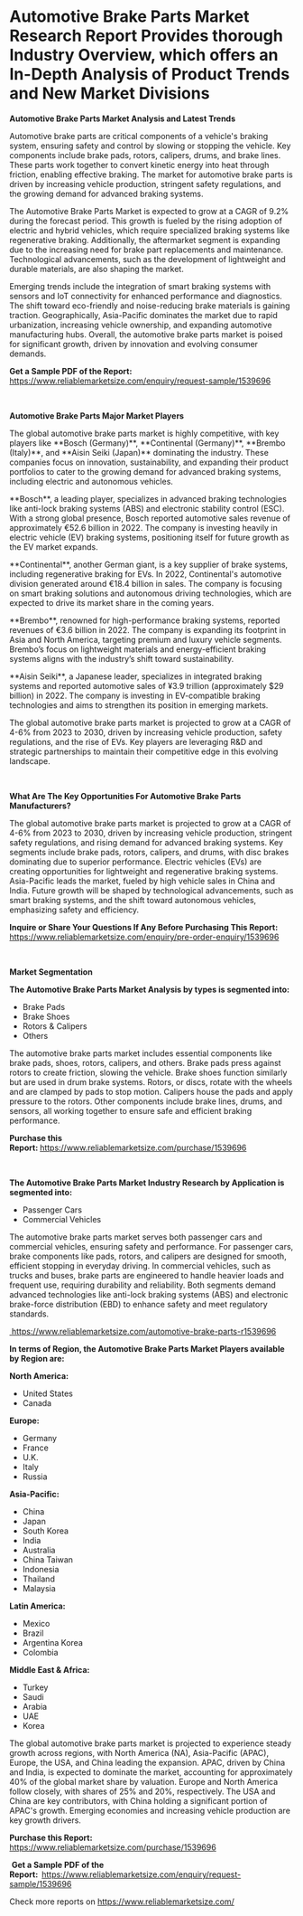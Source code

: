 <p><h1>Automotive Brake Parts Market Research Report Provides thorough Industry Overview, which offers an In-Depth Analysis of Product Trends and New Market Divisions</h1></p><p><strong>Automotive Brake Parts Market Analysis and Latest Trends</strong></p>
<p><p>Automotive brake parts are critical components of a vehicle's braking system, ensuring safety and control by slowing or stopping the vehicle. Key components include brake pads, rotors, calipers, drums, and brake lines. These parts work together to convert kinetic energy into heat through friction, enabling effective braking. The market for automotive brake parts is driven by increasing vehicle production, stringent safety regulations, and the growing demand for advanced braking systems.</p><p>The Automotive Brake Parts Market is expected to grow at a CAGR of 9.2% during the forecast period. This growth is fueled by the rising adoption of electric and hybrid vehicles, which require specialized braking systems like regenerative braking. Additionally, the aftermarket segment is expanding due to the increasing need for brake part replacements and maintenance. Technological advancements, such as the development of lightweight and durable materials, are also shaping the market.</p><p>Emerging trends include the integration of smart braking systems with sensors and IoT connectivity for enhanced performance and diagnostics. The shift toward eco-friendly and noise-reducing brake materials is gaining traction. Geographically, Asia-Pacific dominates the market due to rapid urbanization, increasing vehicle ownership, and expanding automotive manufacturing hubs. Overall, the automotive brake parts market is poised for significant growth, driven by innovation and evolving consumer demands.</p></p>
<p><strong>Get a Sample PDF of the Report:&nbsp;</strong> <a href="https://www.reliablemarketsize.com/enquiry/request-sample/1539696?utm_campaign=1836&utm_medium=2&utm_source=Github&utm_content=ia&utm_term=22012025&utm_id=automotive-brake-parts">https://www.reliablemarketsize.com/enquiry/request-sample/1539696</a></p>
<p>&nbsp;</p>
<p><strong>Automotive Brake Parts Major Market Players</strong></p>
<p><p>The global automotive brake parts market is highly competitive, with key players like **Bosch (Germany)**, **Continental (Germany)**, **Brembo (Italy)**, and **Aisin Seiki (Japan)** dominating the industry. These companies focus on innovation, sustainability, and expanding their product portfolios to cater to the growing demand for advanced braking systems, including electric and autonomous vehicles.</p><p>**Bosch**, a leading player, specializes in advanced braking technologies like anti-lock braking systems (ABS) and electronic stability control (ESC). With a strong global presence, Bosch reported automotive sales revenue of approximately €52.6 billion in 2022. The company is investing heavily in electric vehicle (EV) braking systems, positioning itself for future growth as the EV market expands.</p><p>**Continental**, another German giant, is a key supplier of brake systems, including regenerative braking for EVs. In 2022, Continental's automotive division generated around €18.4 billion in sales. The company is focusing on smart braking solutions and autonomous driving technologies, which are expected to drive its market share in the coming years.</p><p>**Brembo**, renowned for high-performance braking systems, reported revenues of €3.6 billion in 2022. The company is expanding its footprint in Asia and North America, targeting premium and luxury vehicle segments. Brembo’s focus on lightweight materials and energy-efficient braking systems aligns with the industry’s shift toward sustainability.</p><p>**Aisin Seiki**, a Japanese leader, specializes in integrated braking systems and reported automotive sales of ¥3.9 trillion (approximately $29 billion) in 2022. The company is investing in EV-compatible braking technologies and aims to strengthen its position in emerging markets.</p><p>The global automotive brake parts market is projected to grow at a CAGR of 4-6% from 2023 to 2030, driven by increasing vehicle production, safety regulations, and the rise of EVs. Key players are leveraging R&D and strategic partnerships to maintain their competitive edge in this evolving landscape.</p></p>
<p>&nbsp;</p>
<p><strong>What Are The Key Opportunities For Automotive Brake Parts Manufacturers?</strong></p>
<p><p>The global automotive brake parts market is projected to grow at a CAGR of 4-6% from 2023 to 2030, driven by increasing vehicle production, stringent safety regulations, and rising demand for advanced braking systems. Key segments include brake pads, rotors, calipers, and drums, with disc brakes dominating due to superior performance. Electric vehicles (EVs) are creating opportunities for lightweight and regenerative braking systems. Asia-Pacific leads the market, fueled by high vehicle sales in China and India. Future growth will be shaped by technological advancements, such as smart braking systems, and the shift toward autonomous vehicles, emphasizing safety and efficiency.</p></p>
<p><strong>Inquire or Share Your Questions If Any Before Purchasing This Report:</strong> <a href="https://www.reliablemarketsize.com/enquiry/pre-order-enquiry/1539696?utm_campaign=1836&utm_medium=2&utm_source=Github&utm_content=ia&utm_term=22012025&utm_id=automotive-brake-parts">https://www.reliablemarketsize.com/enquiry/pre-order-enquiry/1539696</a></p>
<p>&nbsp;</p>
<p><strong>Market Segmentation</strong></p>
<p><strong>The Automotive Brake Parts Market Analysis by types is segmented into:</strong></p>
<p><ul><li>Brake Pads</li><li>Brake Shoes</li><li>Rotors & Calipers</li><li>Others</li></ul></p>
<p><p>The automotive brake parts market includes essential components like brake pads, shoes, rotors, calipers, and others. Brake pads press against rotors to create friction, slowing the vehicle. Brake shoes function similarly but are used in drum brake systems. Rotors, or discs, rotate with the wheels and are clamped by pads to stop motion. Calipers house the pads and apply pressure to the rotors. Other components include brake lines, drums, and sensors, all working together to ensure safe and efficient braking performance.</p></p>
<p><strong>Purchase this Report:&nbsp;</strong><a href="https://www.reliablemarketsize.com/purchase/1539696?utm_campaign=1836&utm_medium=2&utm_source=Github&utm_content=ia&utm_term=22012025&utm_id=automotive-brake-parts">https://www.reliablemarketsize.com/purchase/1539696</a></p>
<p>&nbsp;</p>
<p><strong>The Automotive Brake Parts Market Industry Research by Application is segmented into:</strong></p>
<p><ul><li>Passenger Cars</li><li>Commercial Vehicles</li></ul></p>
<p><p>The automotive brake parts market serves both passenger cars and commercial vehicles, ensuring safety and performance. For passenger cars, brake components like pads, rotors, and calipers are designed for smooth, efficient stopping in everyday driving. In commercial vehicles, such as trucks and buses, brake parts are engineered to handle heavier loads and frequent use, requiring durability and reliability. Both segments demand advanced technologies like anti-lock braking systems (ABS) and electronic brake-force distribution (EBD) to enhance safety and meet regulatory standards.</p></p>
<p><a href="https://www.reliablemarketsize.com/automotive-brake-parts-r1539696?utm_campaign=1836&utm_medium=2&utm_source=Github&utm_content=ia&utm_term=22012025&utm_id=automotive-brake-parts">&nbsp;https://www.reliablemarketsize.com/automotive-brake-parts-r1539696</a></p>
<p><strong>In terms of Region, the Automotive Brake Parts Market Players available by Region are:</strong></p>
<p>
    <p> <strong> North America: </strong>
        <ul>
            <li>United States</li>
            <li>Canada</li>
        </ul>
        </p> 
    <p> <strong> Europe: </strong>
        <ul>
            <li>Germany</li>
            <li>France</li>
            <li>U.K.</li>
            <li>Italy</li>
            <li>Russia</li>
        </ul>
        </p> 
    <p> <strong> Asia-Pacific: </strong>
        <ul>
            <li>China</li>
            <li>Japan</li>
            <li>South Korea</li>
            <li>India</li>
            <li>Australia</li>
            <li>China Taiwan</li>
            <li>Indonesia</li>
            <li>Thailand</li>
            <li>Malaysia</li>
        </ul>
        </p> 
    <p> <strong> Latin America: </strong>
        <ul>
            <li>Mexico</li>
            <li>Brazil</li>
            <li>Argentina Korea</li>
            <li>Colombia</li>
        </ul>
        </p> 
    <p> <strong> Middle East & Africa: </strong>
        <ul>
            <li>Turkey</li>
            <li>Saudi</li>
            <li>Arabia</li>
            <li>UAE</li>
            <li>Korea</li>
        </ul>
    </p>
    </p>
<p><p>The global automotive brake parts market is projected to experience steady growth across regions, with North America (NA), Asia-Pacific (APAC), Europe, the USA, and China leading the expansion. APAC, driven by China and India, is expected to dominate the market, accounting for approximately 40% of the global market share by valuation. Europe and North America follow closely, with shares of 25% and 20%, respectively. The USA and China are key contributors, with China holding a significant portion of APAC's growth. Emerging economies and increasing vehicle production are key growth drivers.</p></p>
<p><strong>Purchase this Report: </strong><a href="https://www.reliablemarketsize.com/purchase/1539696?utm_campaign=1836&utm_medium=2&utm_source=Github&utm_content=ia&utm_term=22012025&utm_id=automotive-brake-parts">https://www.reliablemarketsize.com/purchase/1539696</a></p>
<p>&nbsp;<strong>Get a Sample PDF of the Report:&nbsp;&nbsp;</strong><a href="https://www.reliablemarketsize.com/enquiry/request-sample/1539696?utm_campaign=1836&utm_medium=2&utm_source=Github&utm_content=ia&utm_term=22012025&utm_id=automotive-brake-parts">https://www.reliablemarketsize.com/enquiry/request-sample/1539696</a></p>
<p><strong></strong></p>
<p>Check more reports on <a href="https://www.reliablemarketsize.com/?utm_campaign=1836&utm_medium=2&utm_source=Github&utm_content=ia&utm_term=22012025&utm_id=automotive-brake-parts">https://www.reliablemarketsize.com/</a></p>